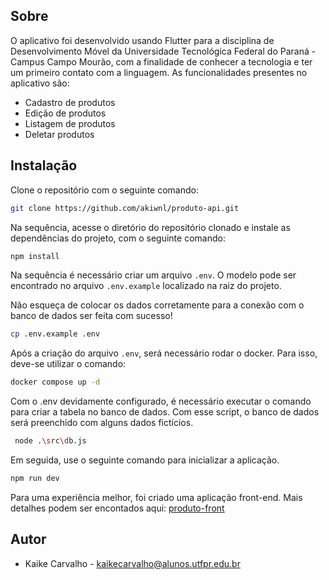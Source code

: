 ## Sobre
O aplicativo foi desenvolvido usando Flutter para a disciplina de Desenvolvimento Móvel da Universidade Tecnológica Federal do Paraná - Campus Campo Mourão, 
com a finalidade de conhecer a tecnologia e ter um primeiro contato com a linguagem.
As funcionalidades presentes no aplicativo são:
  - Cadastro de produtos
  - Edição de produtos
  - Listagem de produtos
  - Deletar produtos

## Instalação
 
Clone o repositório com o seguinte comando:

```bash
git clone https://github.com/akiwnl/produto-api.git
```

Na sequência, acesse o diretório do repositório clonado e instale as dependências do projeto, com o seguinte comando:

```bash
npm install
```

Na sequência é necessário criar um arquivo `.env`. O modelo pode ser encontrado no arquivo `.env.example` localizado na raiz do projeto.

Não esqueça de colocar os dados corretamente para a conexão com o banco de dados ser feita com sucesso!

```bash
cp .env.example .env
```

Após a criação do arquivo `.env`, será necessário rodar o docker. Para isso, deve-se utilizar o comando:

```bash
docker compose up -d
```

Com o .env devidamente configurado, é necessário executar o comando para criar a tabela no banco de dados.
Com esse script, o banco de dados será preenchido com alguns dados fictícios.

```bash
 node .\src\db.js
```

Em seguida, use o seguinte comando para inicializar a aplicação. 

```bash
npm run dev
```

Para uma experiência melhor, foi criado uma aplicação front-end.
Mais detalhes podem ser encontados aqui: [produto-front](https://github.com/akiwnl/produto-front)

## Autor
  - Kaike Carvalho - kaikecarvalho@alunos.utfpr.edu.br
